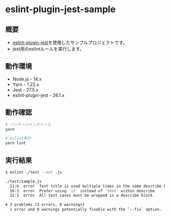 # eslint-plugin-jest-sample

## 概要

- [eslint-plugin-jest](https://www.npmjs.com/package/eslint-plugin-jest)を使用したサンプルプロジェクトです。
- jest用のeslintルールを実行します。

## 動作環境

- Node.js - 14.x
- Yarn - 1.22.x
- Jest - 27.5.x
- eslint-plugin-jest - 26.1.x

## 動作確認

```bash
# パッケージインストール
yarn

# eslint実行
yarn lint
```

## 実行結果

```bash
$ eslint ./test --ext .js

./test/sample.js
  11:6  error  Test title is used multiple times in the same describe block  jest/no-identical-title
  16:3  error  Prefer using 'it' instead of 'test' within describe           jest/consistent-test-it
  22:1  error  All test cases must be wrapped in a describe block            jest/require-top-level-describe

✖ 3 problems (3 errors, 0 warnings)
  1 error and 0 warnings potentially fixable with the `--fix` option.
```


